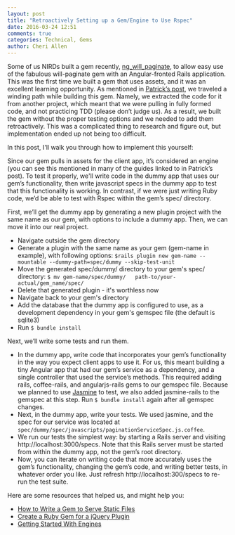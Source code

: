 ```yaml
---
layout: post
title: "Retroactively Setting up a Gem/Engine to Use Rspec"
date: 2016-03-24 12:51
comments: true
categories: Technical, Gems
author: Cheri Allen
---
```


Some of us NIRDs built a gem recently, [ng_will_paginate](https://github.com/nirds/ng_will_paginate), to allow easy use of the fabulous will-paginate gem with an Angular-fronted Rails application. This was the first time we built a gem that uses assets, and it was an excellent learning opportunity. As mentioned in [Patrick’s post](http://blog.nird.us/blog/2016/02/09/the-first-gem-is-the-sweetest/), we traveled a winding path while building this gem. Namely, we extracted the code for it from another project, which meant that we were pulling in fully formed code, and not practicing TDD (please don’t judge us). As a result, we built the gem without the proper testing options and we needed to add them retroactively. This was a complicated thing to research and figure out, but implementation ended up not being too difficult.

<!-- more -->
In this post, I'll walk you through how to implement this yourself:

Since our gem pulls in assets for the client app, it’s considered an engine (you can see this mentioned in many of the guides linked to in Patrick’s post). To test it properly, we'll write code in the dummy app that uses our gem’s functionality, then write javascript specs in the dummy app to test that this functionality is working. In contrast, if we were just writing Ruby code, we’d be able to test with Rspec within the gem’s spec/ directory.

First, we’ll get the dummy app by generating a new plugin project with the same name as our gem, with options to include a dummy app. Then, we can move it into our real project.

 - Navigate outside the gem directory
 - Generate a plugin with the same name as your gem (gem-name in example), with following options: `$rails plugin new gem-name --mountable --dummy-path=spec/dummy --skip-test-unit`
 - Move the generated spec/dummy/ directory to your gem's spec/ directory: `$ mv gem-name/spec/dummy/   path-to/your-actual/gem_name/spec/`
 - Delete that generated plugin - it's worthless now
 - Navigate back to your gem's directory
 - Add the database that the dummy app is configured to use, as a development dependency in your gem's gemspec file (the default is sqlite3)
 - Run `$ bundle install`

Next, we’ll write some tests and run them.

 - In the dummy app, write code that incorporates your gem’s functionality in the way you expect client apps to use it. For us, this meant building a tiny Angular app that had our gem’s service as a dependency, and a single controller that used the service’s methods. This required adding rails, coffee-rails, and angularjs-rails gems to our gemspec file. Because we planned to use [Jasmine](http://jasmine.github.io/) to test, we also added jasmine-rails to the gemspec at this step. Run `$ bundle install` again after all gemspec changes.
 - Next, in the dummy app, write your tests. We used jasmine, and the spec for our service was located at `spec/dummy/spec/javascripts/paginationServiceSpec.js.coffee`.
 - We run our tests the simplest way: by starting a Rails server and visiting http://localhost:3000/specs. Note that this Rails server must be started from within the dummy app, not the gem’s root directory.
 - Now, you can iterate on writing code that more accurately uses the gem’s functionality, changing the gem’s code, and writing better tests, in whatever order you like. Just refresh http://localhost:300/specs to re-run the test suite.


Here are some resources that helped us, and might help you:

 - [How to Write a Gem to Serve Static Files](http://rakeroutes.com/blog/write-a-gem-for-the-rails-asset-pipeline/)
 - [Create a Ruby Gem for a jQuery Plugin](http://www.sitepoint.com/create-ruby-gem-jquery-plugin-basics/)
 - [Getting Started With Engines](http://edgeguides.rubyonrails.org/engines.html)